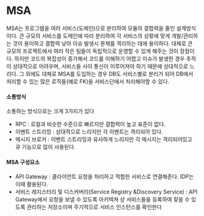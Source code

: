 # MSA
MSA는 프로그램을 여러 서비스(도메인)으로 분리하여 모듈의 결합력을 줄인 설계방식이다. 큰 규모의 서비스를 도메인에 따라 분리하여 각 서비스의 상황에 맞게 개발/관리하는 것이 용이하고 결합력 낮아 이슈 발생시 문제를 격리하는 데에 용이하다. 대체로 큰 규모의 프로젝트에서 여러 작은 팀들이 독립적으로 운영할 수 있게 해주는 것이 장점이다. 하지만 코드의 복잡성이 증가해서 코드를 이해하기 어렵고 이슈가 발생한 경우 추적이 상대적으로 어려우며, 서비스들 사이 통신이 이루어져야 하기 때문에 상대적으로 느리다. 그 외에도 대체로 MSA를 도입하는 경우 DB도 서비스별로 분리가 되어 DB에서 처리할 수 있는 많은 로직들(예로 FK)을 서비스단에서 처리해야할 수 있다. 

#### 소통방식
소통하는 방식으로는 크게 3가지가 있다
- RPC : 로컬과 비슷한 수준으로 빠르지만 결합력이 높고 표준이 없다.
- 이벤트 스트리밍 : 상대적으로 느리지만 각 이벤트는 격리되어 있다.
- 메시지 브로커 : 이벤트 스트리밍과 유사하게 느리지만 각 메시지는 격리되어있고 큐 기능으로 많이 사용된다.
#### MSA 구성요소
- API Gateway : 클라이언트 요청을 처리하고 적합한 서비스로 연결해준다. IDP는 이때 활용된다.
- 서비스 레지스터리 및 디스커버리(Service Registry &Discovery Service) : API Gateway에서 요청을 보낼 수 있도록 아키텍쳐 상 서비스들을 등록하여 찾을 수 있도록 관리하는 저장소이며 주기적으로 서비스 인스턴스를 확인한다